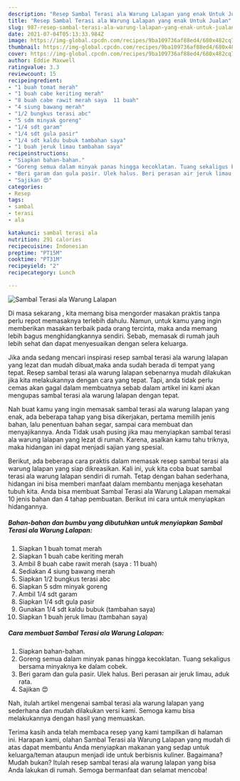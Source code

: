 ```yaml
---
description: "Resep Sambal Terasi ala Warung Lalapan yang enak Untuk Jualan"
title: "Resep Sambal Terasi ala Warung Lalapan yang enak Untuk Jualan"
slug: 987-resep-sambal-terasi-ala-warung-lalapan-yang-enak-untuk-jualan
date: 2021-07-04T05:13:33.984Z
image: https://img-global.cpcdn.com/recipes/9ba109736af88ed4/680x482cq70/sambal-terasi-ala-warung-lalapan-foto-resep-utama.jpg
thumbnail: https://img-global.cpcdn.com/recipes/9ba109736af88ed4/680x482cq70/sambal-terasi-ala-warung-lalapan-foto-resep-utama.jpg
cover: https://img-global.cpcdn.com/recipes/9ba109736af88ed4/680x482cq70/sambal-terasi-ala-warung-lalapan-foto-resep-utama.jpg
author: Eddie Maxwell
ratingvalue: 3.3
reviewcount: 15
recipeingredient:
- "1 buah tomat merah"
- "1 buah cabe keriting merah"
- "8 buah cabe rawit merah saya  11 buah"
- "4 siung bawang merah"
- "1/2 bungkus terasi abc"
- "5 sdm minyak goreng"
- "1/4 sdt garam"
- "1/4 sdt gula pasir"
- "1/4 sdt kaldu bubuk tambahan saya"
- "1 buah jeruk limau tambahan saya"
recipeinstructions:
- "Siapkan bahan-bahan."
- "Goreng semua dalam minyak panas hingga kecoklatan. Tuang sekaligus bersama minyaknya ke dalam cobek."
- "Beri garam dan gula pasir. Ulek halus. Beri perasan air jeruk limau, aduk rata."
- "Sajikan 😍"
categories:
- Resep
tags:
- sambal
- terasi
- ala

katakunci: sambal terasi ala 
nutrition: 291 calories
recipecuisine: Indonesian
preptime: "PT15M"
cooktime: "PT31M"
recipeyield: "2"
recipecategory: Lunch

---
```



![Sambal Terasi ala Warung Lalapan](https://img-global.cpcdn.com/recipes/9ba109736af88ed4/680x482cq70/sambal-terasi-ala-warung-lalapan-foto-resep-utama.jpg)

Di masa  sekarang , kita memang bisa mengorder masakan praktis tanpa perlu repot memasaknya terlebih dahulu. Namun, untuk kamu yang ingin memberikan masakan terbaik pada orang tercinta, maka anda memang lebih bagus menghidangkannya sendiri. Sebab, memasak di rumah jauh lebih sehat dan dapat menyesuaikan dengan selera keluarga.

Jika anda sedang mencari inspirasi resep sambal terasi ala warung lalapan yang lezat dan mudah dibuat,maka anda sudah berada di tempat yang tepat. Resep sambal terasi ala warung lalapan  sebenarnya mudah dilakukan jika kita melakukannya dengan cara yang tepat. Tapi, anda tidak perlu cemas akan gagal dalam membuatnya 
sebab dalam artikel ini kami akan mengupas sambal terasi ala warung lalapan dengan tepat.  



Nah buat kamu yang ingin memasak sambal terasi ala warung lalapan yang enak, ada beberapa tahap yang bisa dikerjakan, pertama memilih jenis bahan, lalu penentuan bahan segar, sampai cara membuat dan menyajikannya. Anda Tidak usah pusing jika mau menyiapkan sambal terasi ala warung lalapan yang lezat di rumah. Karena, asalkan kamu  tahu triknya, maka hidangan ini dapat menjadi sajian yang spesial.

Berikut, ada beberapa cara praktis  dalam memasak resep sambal terasi ala warung lalapan yang siap dikreasikan. Kali ini, yuk kita coba buat sambal terasi ala warung lalapan sendiri di rumah. Tetap dengan bahan sederhana, hidangan ini bisa memberi manfaat dalam membantu menjaga kesehatan tubuh kita. Anda bisa membuat Sambal Terasi ala Warung Lalapan memakai 10 jenis bahan dan 4 tahap pembuatan. Berikut ini cara untuk menyiapkan hidangannya.

<!--inarticleads1-->

##### Bahan-bahan dan bumbu yang dibutuhkan untuk menyiapkan Sambal Terasi ala Warung Lalapan:

1. Siapkan 1 buah tomat merah
1. Siapkan 1 buah cabe keriting merah
1. Ambil 8 buah cabe rawit merah (saya : 11 buah)
1. Sediakan 4 siung bawang merah
1. Siapkan 1/2 bungkus terasi abc
1. Siapkan 5 sdm minyak goreng
1. Ambil 1/4 sdt garam
1. Siapkan 1/4 sdt gula pasir
1. Gunakan 1/4 sdt kaldu bubuk (tambahan saya)
1. Siapkan 1 buah jeruk limau (tambahan saya)




<!--inarticleads2-->

##### Cara membuat Sambal Terasi ala Warung Lalapan:

1. Siapkan bahan-bahan.
1. Goreng semua dalam minyak panas hingga kecoklatan. Tuang sekaligus bersama minyaknya ke dalam cobek.
1. Beri garam dan gula pasir. Ulek halus. Beri perasan air jeruk limau, aduk rata.
1. Sajikan 😍




Nah, itulah artikel mengenai  sambal terasi ala warung lalapan  yang sederhana dan mudah dilakukan versi kami. Semoga kamu bisa melakukannya dengan hasil yang memuaskan. 

Terima kasih anda telah membaca resep yang kami tampilkan di halaman ini. Harapan kami, olahan  Sambal Terasi ala Warung Lalapan yang mudah di atas dapat membantu Anda menyiapkan makanan yang sedap untuk keluarga/teman ataupun menjadi ide untuk berbisnis kuliner. Bagaimana? Mudah bukan? Itulah resep sambal terasi ala warung lalapan yang bisa Anda lakukan di rumah. Semoga bermanfaat dan selamat mencoba!

